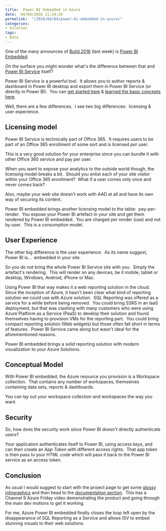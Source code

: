 ```yaml
---
title:  Power BI Embedded in Azure
date:  04/04/2016 21:24:29
permalink:  "/2016/04/04/power-bi-embedded-in-azure/"
categories:
- Solution
tags:
- Data
---
```

One of the many announces of <a href="https://channel9.msdn.com/Events/Build/2016" target="_blank">Build 2016</a> (last week) is <a href="https://azure.microsoft.com/en-us/services/power-bi-embedded/" target="_blank">Power BI Embedded</a>.

On the surface you might wonder what's the difference between that and <a href="https://powerbi.microsoft.com/" target="_blank">Power BI Service</a> itself?

Power BI Service is a powerful tool.  It allows you to author reports &amp; dashboard in Power BI desktop and export them in Power BI Service (or directly in Power BI).  You can <a href="https://powerbi.microsoft.com/en-us/documentation/powerbi-service-get-started/" target="_blank">get started here</a> &amp; <a href="https://powerbi.microsoft.com/en-us/documentation/powerbi-service-basic-concepts/" target="_blank">learned the basic concepts here</a>.

Well, there are a few differences.  I see two big differences:  licensing &amp; user experience.
<h2>Licensing model</h2>
Power BI Service is technically part of Office 365.  It requires users to be part of an Office 365 enrollment of some sort and is licensed <em>per user</em>.

This is a very good solution for your enterprise since you can bundle it with other Office 365 service and pay per user.

When you want to expose your analytics to the outside world though, the licensing model breaks a bit.  Should you enlist each of your site visitor within your Office 365 enrollment?  What if a user comes only once and never comes back?

Also, maybe your web site doesn't work with AAD at all and have its own way of securing its content.

Power BI embedded brings another licensing model to the table:  pay-per-render.  You expose your Power BI artefact in your site and get them rendered by Power BI embedded.  You are charged per render (use) and not by user.  This is a consumption model.
<h2>User Experience</h2>
The other big difference is the user experience.  As its name suggest, Power BI is...  embedded in your site.

So you do not bring the whole Power BI Service site with you.  Simply the artefact's rendering.  This will render on any devices, be it mobile, tablet or desktop, Windows, Android, iPhone or Mac.

Using Power BI that way makes it a web reporting solution in the cloud.  Since the inception of Azure, it hasn't been clear what kind of reporting solution we could use with Azure solution.  SQL Reporting was offered as a service for a while before being removed.  You could bring SSRS in an IaaS deployment, but that was clashing with many customers who were using Azure Platform as a Service (PaaS) to develop their solution and found themselves having to provision VMs for the reporting part.  You could bring compact reporting solution (Web widgets) but those often fall short in terms of features.  Power BI Service came along but wasn't ideal for the aforementioned reasons.

Power BI embedded brings a solid reporting solution with modern visualization to your Azure Solutions.
<h2>Conceptual Model</h2>
With Power BI embedded, the Azure resource you provision is a Workspace collection.  That contains any number of workspaces, themselves containing data sets, reports &amp; dashboards.

You can lay out your workspace collection and workspaces the way you want.
<h2>Security</h2>
So, how does the security work since Power BI doesn't directly authenticate users?

Your application authenticates itself to Power BI, using access keys, and can then create an <em>App Token</em> with different access rights.  That app token is then pass to your HTML code which will pass it back to the Power BI service as an access token.
<h2>Conclusion</h2>
As usual I would suggest to start with the project page to get some <a href="https://azure.microsoft.com/en-us/services/power-bi-embedded/" target="_blank">glossy infographics</a> and then head to the <a href="https://azure.microsoft.com/en-us/documentation/services/power-bi-embedded/" target="_blank">documentation section</a>.  This has a Channel 9 Azure Friday video demonstrating the product and going through the main dev motions to get it working.

For me, Azure Power BI embedded finally closes the loop left open by the disappearance of SQL Reporting as a Service and allows ISV to embed stunning visuals to their web solutions.